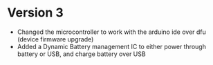 # Version 3 

- Changed the microcontroller to work with the arduino ide over dfu (device firmware upgrade)
- Added a Dynamic Battery management IC to either power through battery or USB, and charge battery over USB

